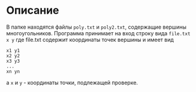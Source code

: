 # Описание

В папке находятся файлы ```poly.txt``` и ```poly2.txt```, содержащие вершины многоугольников.
Программа принимает на вход строку вида ```file.txt x y``` где file.txt содержит координаты точек вершины и имеет вид


```
x1 y1
x2 y2
x3 y3
...
xn yn
```
а ```x``` и ```y``` - координаты точки, подлежащей проверке.